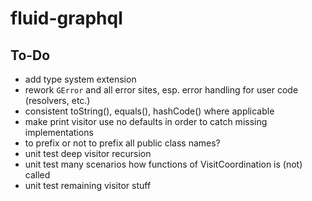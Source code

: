 fluid-graphql
=============

To-Do
-----

- add type system extension
- rework `GError` and all error sites, esp. error handling for user code (resolvers, etc.)
- consistent toString(), equals(), hashCode() where applicable
- make print visitor use no defaults in order to catch missing implementations
- to prefix or not to prefix all public class names?
- unit test deep visitor recursion
- unit test many scenarios how functions of VisitCoordination is (not) called
- unit test remaining visitor stuff
